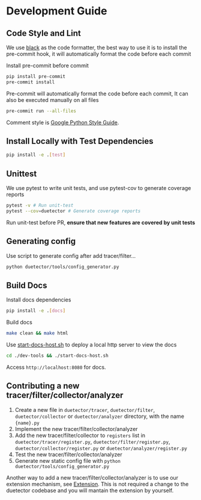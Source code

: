 # Development Guide

## Code Style and Lint

We use [black](https://github.com/psf/black) as the code formatter, the best way to use it is to install the pre-commit hook, it will automatically format the code before each commit

Install pre-commit before commit

```bash
pip install pre-commit
pre-commit install
```

Pre-commit will automatically format the code before each commit, It can also be executed manually on all files

```bash
pre-commit run --all-files
```

Comment style is [Google Python Style Guide](https://google.github.io/styleguide/pyguide.html#38-comments-and-docstrings).

## Install Locally with Test Dependencies

```bash
pip install -e .[test]
```

## Unittest

We use pytest to write unit tests, and use pytest-cov to generate coverage reports

```bash
pytest -v # Run unit-test
pytest --cov=duetector # Generate coverage reports
```

Run unit-test before PR, **ensure that new features are covered by unit tests**

## Generating config

Use script to generate config after add tracer/filter...

```bash
python duetector/tools/config_generator.py
```

## Build Docs

Install docs dependencies

```bash
pip install -e .[docs]
```

Build docs

```bash
make clean && make html
```

Use [start-docs-host.sh](dev-tools/start-docs-host.sh) to deploy a local http server to view the docs

```bash
cd ./dev-tools && ./start-docs-host.sh
```

Access `http://localhost:8080` for docs.


## Contributing a new tracer/filter/collector/analyzer

1. Create a new file in `duetector/tracer`, `duetector/filter`, `duetector/collector` or `duetector/analyzer` directory, with the name `{name}.py`
2. Implement the new tracer/filter/collector/analyzer
3. Add the new tracer/filter/collector to `registers` list in `duetector/tracer/register.py`, `duetector/filter/register.py`, `duetector/collector/register.py` or `duetector/analyzer/register.py`
4. Test the new tracer/filter/collector/analyzer
5. Generate new static config file with `python duetector/tools/config_generator.py`

Another way to add a new tracer/filter/collector/analyzer is to use our extension mechanism, see [Extension](./examples/extension). This is not required a change to the duetector codebase and you will mantain the extension by yourself.
